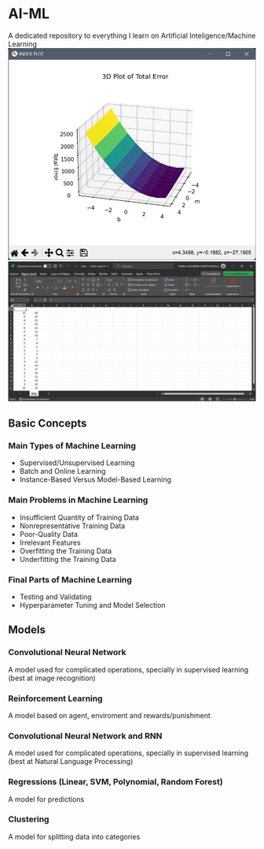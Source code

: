 # AI-ML
A dedicated repository to everything I learn on Artificial Inteligence/Machine Learning
![App Screenshot](screenshot_1.jpeg)
![App Screenshot](screenshot_2.jpeg)
## Basic Concepts
### Main Types of Machine Learning

- Supervised/Unsupervised Learning 
- Batch and Online Learning
- Instance-Based Versus Model-Based Learning

### Main Problems in Machine Learning

- Insufficient Quantity of Training Data
- Nonrepresentative Training Data
- Poor-Quality Data
- Irrelevant Features
- Overfitting the Training Data
- Underfitting the Training Data

### Final Parts of Machine Learning
- Testing and Validating
- Hyperparameter Tuning and Model Selection

## Models
### Convolutional Neural Network
 A model used for complicated operations, specially in supervised learning (best at image recognition)
### Reinforcement Learning
A model based on agent, enviroment and rewards/punishment
### Convolutional Neural Network and RNN
A model used for complicated operations, specially in supervised learning (best at Natural Language Processing)
### Regressions (Linear, SVM, Polynomial, Random Forest)
A model for predictions
### Clustering
A model for splitting data into categories
